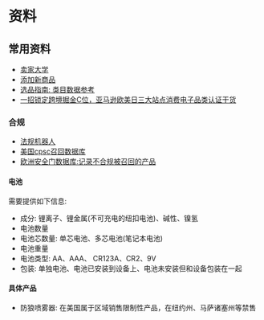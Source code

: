 # 资料
## 常用资料
- [卖家大学](https://sellercentral-japan.amazon.com/learn/?ref_=su_video_page_header)
- [添加新商品](https://sellercentral-japan.amazon.com/product-search?ref=xx_myiadprd_cont_myimain&mons_sel_dir_mcid=amzn1.merchant.d.ABEQ2MITLTSW2DTYSJI66QOYK5HQ&mons_sel_mkid=A1VC38T7YXB528&mons_sel_dir_paid=amzn1.pa.d.AD5IC5HENYGUPWVOCSAAAT66KFVA&ignore_selection_changed=true)
- [选品指南: 类目数据参考](https://sellercentral-japan.amazon.com/selection/new-products)
- [一招锁定跨境掘金C位，亚马逊欧美日三大站点消费电子品类认证干货](https://mp.weixin.qq.com/s?__biz=Mzg5ODA4MDgzNQ==&mid=2247541933&idx=1&sn=9ab4e881047667ffb42d9f83026f7b4c&source=41#wechat_redirect)
### 合规
- [法规机器人](https://business.cpsc.gov/robot/)
- [美国cpsc召回数据库](https://www.cpsc.gov/zh-CN/Recalls)
- [欧洲安全门数据库:记录不合规被召回的产品](https://ec.europa.eu/safety-gate-alerts/screen/search)
#### 电池
需要提供如下信息:
- 成分: 锂离子、锂金属(不可充电的纽扣电池)、碱性、镍氢
- 电池数量
- 电池芯数量: 单芯电池、多芯电池(笔记本电池)
- 电池重量
- 电池类型: AA、AAA、 CR123A、CR2、9V
- 包装: 单独电池、电池已安装到设备上、电池未安装但和设备包装在一起
#### 具体产品
- 防狼喷雾器: 在美国属于区域销售限制性产品，在纽约州、马萨诸塞州等禁售


